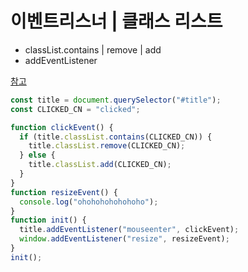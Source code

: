 # 이벤트리스너 | 클래스 리스트

- classList.contains | remove | add
- addEventListener

[참고](https://developer.mozilla.org/en-US/docs/Web/API/Element)

```js
const title = document.querySelector("#title");
const CLICKED_CN = "clicked";

function clickEvent() {
  if (title.classList.contains(CLICKED_CN)) {
    title.classList.remove(CLICKED_CN);
  } else {
    title.classList.add(CLICKED_CN);
  }
}
function resizeEvent() {
  console.log("ohohohohohohoho");
}
function init() {
  title.addEventListener("mouseenter", clickEvent);
  window.addEventListener("resize", resizeEvent);
}
init();
```
